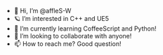 - 👋 Hi, I’m @affleS-W
- 🪐 I’m interested in C++ and UE5
- 🌱 I’m currently learning CoffeeScript and Python!
- 👀 I’m looking to collaborate with anyone!
- 📫 How to reach me? Good question!

<!---
affleS-W/affleS-W is a ✨ special ✨ repository because its `README.md` (this file) appears on your GitHub profile.
You can click the Preview link to take a look at your changes.
--->
